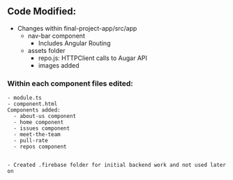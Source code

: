 ## Code Modified: 
  - Changes within final-project-app/src/app
    - nav-bar component
      - Includes Angular Routing
    - assets folder
      - repo.js: HTTPClient calls to Augar API
      - images added
      
### Within each component files edited:
    - module.ts
    - component.html
    Components added: 
      - about-us component
      - home component
      - issues component
      - meet-the-team
      - pull-rate
      - repos component
    
      
    - Created .firebase folder for initial backend work and not used later on
    
    
